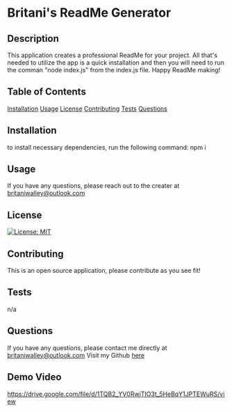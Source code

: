 # Britani's ReadMe Generator 
## Description 
This application creates a professional ReadMe for your project. All that's needed to utilize the app is a quick installation and then you will need to run the comman "node index.js" from the index.js file. Happy ReadMe making!
## Table of Contents
[Installation](#Installation)
[Usage](#Usage)
[License](#License)
[Contributing](#Contributing)
[Tests](#Tests)
[Questions](#Questions)
## Installation 
to install necessary dependencies, run the following command:
npm i
## Usage 
If you have any questions, please reach out to the creater at britaniwalley@outlook.com
## License 
[![License: MIT](https://img.shields.io/badge/License-MIT-yellow.svg)](https://opensource.org/licenses/MIT)
## Contributing 
This is an open source application, please contribute as you see fit! 
## Tests 
n/a
## Questions
If you have any questions, please contact me directly at britaniwalley@outlook.com 
Visit my Github [here](https://github.com/britaniwalley)

## Demo Video 

<a> https://drive.google.com/file/d/1TQB2_YV0RwjTIO3t_5HeBqY1JPTEWuRS/view </a>